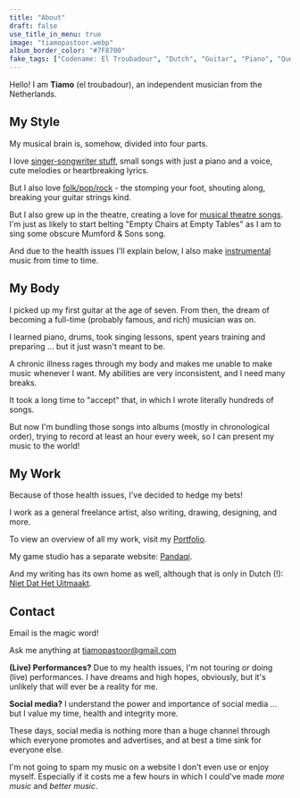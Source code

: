 ```yaml
---
title: "About"
draft: false
use_title_in_menu: true
image: "tiamopastoor.webp"
album_border_color: "#7F8700"
fake_tags: ["Codename: El Troubadour", "Dutch", "Guitar", "Piano", "Questionable skills on any other instrument", "Loves pancakes", "Born 1997", "Actual codename: <redacted>", "Also a Math Engineer, but don't mention it"]
---
```


Hello! I am **Tiamo** (el troubadour), an independent musician from the Netherlands. 

## My Style

My musical brain is, somehow, divided into four parts.

I love [singer-songwriter stuff](/tags/singer-songwriter), small songs with just a piano and a voice, cute melodies or heartbreaking lyrics.

But I also love [folk/pop/rock](/tags/folk-pop-rock) - the stomping your foot, shouting along, breaking your guitar strings kind.

But I also grew up in the theatre, creating a love for [musical theatre songs](/tags/musical-theatre). I'm just as likely to start belting "Empty Chairs at Empty Tables" as I am to sing some obscure Mumford & Sons song.

And due to the health issues I'll explain below, I also make [instrumental](/tags/instrumental) music from time to time.

## My Body

I picked up my first guitar at the age of seven. From then, the dream of becoming a full-time (probably famous, and rich) musician was on.

I learned piano, drums, took singing lessons, spent years training and preparing ... but it just wasn't meant to be.

A chronic illness rages through my body and makes me unable to make music whenever I want. My abilities are very inconsistent, and I need many breaks.

It took a long time to "accept" that, in which I wrote literally hundreds of songs. 

But now I'm bundling those songs into albums (mostly in chronological order), trying to record at least an hour every week, so I can present my music to the world!

## My Work

Because of those health issues, I've decided to hedge my bets! 

I work as a general freelance artist, also writing, drawing, designing, and more.

To view an overview of all my work, visit my [Portfolio](https://rodepanda.com).

My game studio has a separate website: [Pandaqi](https://pandaqi.com).

And my writing has its own home as well, although that is only in Dutch (!): [Niet Dat Het Uitmaakt](https://nietdathetuitmaakt.nl).

## Contact

Email is the magic word!

Ask me anything at [tiamopastoor@gmail.com](mailto:tiamopastoor@gmail.com)

**(Live) Performances?** Due to my health issues, I'm not touring or doing (live) performances. I have dreams and high hopes, obviously, but it's unlikely that will ever be a reality for me.

**Social media?** I understand the power and importance of social media ... but I value my time, health and integrity more.

These days, social media is nothing more than a huge channel through which everyone promotes and advertises, and at best a time sink for everyone else.

I'm not going to spam my music on a website I don't even use or enjoy myself. Especially if it costs me a few hours in which I could've made *more music* and *better music*.



